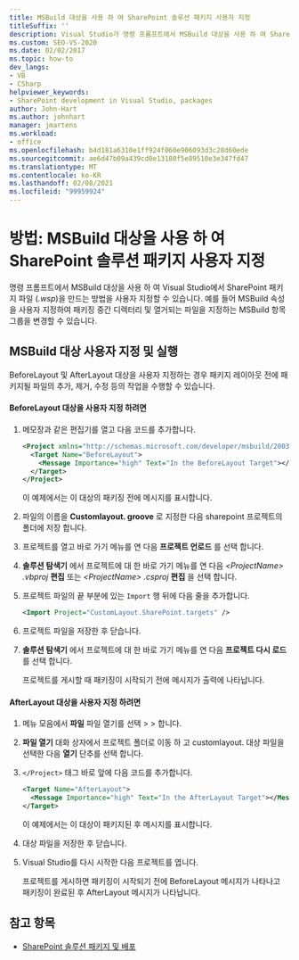 ```yaml
---
title: MSBuild 대상을 사용 하 여 SharePoint 솔루션 패키지 사용자 지정
titleSuffix: ''
description: Visual Studio가 명령 프롬프트에서 MSBuild 대상을 사용 하 여 SharePoint 솔루션 패키지 파일 (.wsp)을 만드는 방법을 사용자 지정 합니다.
ms.custom: SEO-VS-2020
ms.date: 02/02/2017
ms.topic: how-to
dev_langs:
- VB
- CSharp
helpviewer_keywords:
- SharePoint development in Visual Studio, packages
author: John-Hart
ms.author: johnhart
manager: jmartens
ms.workload:
- office
ms.openlocfilehash: b4d181a6310e1ff924f060e906093d3c28d60ede
ms.sourcegitcommit: ae6d47b09a439cd0e13180f5e89510e3e347fd47
ms.translationtype: MT
ms.contentlocale: ko-KR
ms.lasthandoff: 02/08/2021
ms.locfileid: "99959924"
---
```

# <a name="how-to-customize-a-sharepoint-solution-package-by-using-msbuild-targets"></a>방법: MSBuild 대상을 사용 하 여 SharePoint 솔루션 패키지 사용자 지정
  명령 프롬프트에서 MSBuild 대상을 사용 하 여 Visual Studio에서 SharePoint 패키지 파일 (*.wsp*)을 만드는 방법을 사용자 지정할 수 있습니다. 예를 들어 MSBuild 속성을 사용자 지정하여 패키징 중간 디렉터리 및 열거되는 파일을 지정하는 MSBuild 항목 그룹을 변경할 수 있습니다.

## <a name="customize-and-run-msbuild-targets"></a>MSBuild 대상 사용자 지정 및 실행
 BeforeLayout 및 AfterLayout 대상을 사용자 지정하는 경우 패키지 레이아웃 전에 패키지될 파일의 추가, 제거, 수정 등의 작업을 수행할 수 있습니다.

#### <a name="to-customize-the-beforelayout-target"></a>BeforeLayout 대상을 사용자 지정 하려면

1. 메모장과 같은 편집기를 열고 다음 코드를 추가합니다.

   ```xml
   <Project xmlns="http://schemas.microsoft.com/developer/msbuild/2003">
     <Target Name="BeforeLayout">
       <Message Importance="high" Text="In the BeforeLayout Target"></Message>
     </Target>
   </Project>
   ```

    이 예제에서는 이 대상의 패키징 전에 메시지를 표시합니다.

2. 파일의 이름을 **Customlayout. groove** 로 지정한 다음 sharepoint 프로젝트의 폴더에 저장 합니다.

3. 프로젝트를 열고 바로 가기 메뉴를 연 다음 **프로젝트 언로드** 를 선택 합니다.

4. **솔루션 탐색기** 에서 프로젝트에 대 한 바로 가기 메뉴를 연 다음 *\<ProjectName> .vbproj* **편집** 또는 *\<ProjectName> .csproj* **편집** 을 선택 합니다.

5. 프로젝트 파일의 끝 부분에 있는 `Import` 행 뒤에 다음 줄을 추가합니다.

   ```xml
   <Import Project="CustomLayout.SharePoint.targets" />
   ```

6. 프로젝트 파일을 저장한 후 닫습니다.

7. **솔루션 탐색기** 에서 프로젝트에 대 한 바로 가기 메뉴를 연 다음 **프로젝트 다시 로드** 를 선택 합니다.

   프로젝트를 게시할 때 패키징이 시작되기 전에 메시지가 출력에 나타납니다.

#### <a name="to-customize-the-afterlayout-target"></a>AfterLayout 대상을 사용자 지정 하려면

1. 메뉴 모음에서 **파일** 파일 열기를 선택  >    >  합니다.

2. **파일 열기** 대화 상자에서 프로젝트 폴더로 이동 하 고 customlayout. 대상 파일을 선택한 다음 **열기** 단추를 선택 합니다.

3. `</Project>` 태그 바로 앞에 다음 코드를 추가합니다.

   ```xml
   <Target Name="AfterLayout">
     <Message Importance="high" Text="In the AfterLayout Target"></Message>
   </Target>
   ```

    이 예제에서는 이 대상이 패키지된 후 메시지를 표시합니다.

4. 대상 파일을 저장한 후 닫습니다.

5. Visual Studio를 다시 시작한 다음 프로젝트를 엽니다.

   프로젝트를 게시하면 패키징이 시작되기 전에 BeforeLayout 메시지가 나타나고 패키징이 완료된 후 AfterLayout 메시지가 나타납니다.

## <a name="see-also"></a>참고 항목
- [SharePoint 솔루션 패키지 및 배포](../sharepoint/packaging-and-deploying-sharepoint-solutions.md)
